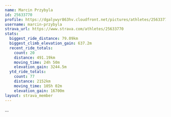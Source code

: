 ```yaml
---
name: Marcin Przybyla
id: 25633770
profile: https://dgalywyr863hv.cloudfront.net/pictures/athletes/25633770/12947173/2/large.jpg
username: marcin-przybyla
strava_url: https://www.strava.com/athletes/25633770
stats:
  biggest_ride_distance: 79.09km
  biggest_climb_elevation_gain: 637.2m
  recent_ride_totals:
    count: 20
    distance: 491.19km
    moving_time: 24h 50m
    elevation_gain: 3244.5m
  ytd_ride_totals:
    count: 77
    distance: 2152km
    moving_time: 105h 02m
    elevation_gain: 16700m
layout: strava_member
--- 
```

...
